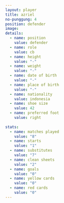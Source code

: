 ```yaml
---
layout: player
title: azriel
no-punggung: 4
position: defender
image:
details:
  - name: position
    value: defender
  - name: role
    value: cb
  - name: height
    value: "-"
  - name: weight
    value: "-"
  - name: date of birth
    value: "-"
  - name: place of birth
    value: "-"
  - name: nationality
    value: indonesia
  - name: shoe size
    value: 42
  - name: preferred foot
    value: right
    
stats:
  - name: matches played
    value: "8"
  - name: starts
    value: "1"
  - name: substitutes
    value: "7"
  - name: clean sheets
    value: "2"
  - name: goals
    value: "0"
  - name: yellow cards
    value: "0"
  - name: red cards
    value: "0"
---
```

